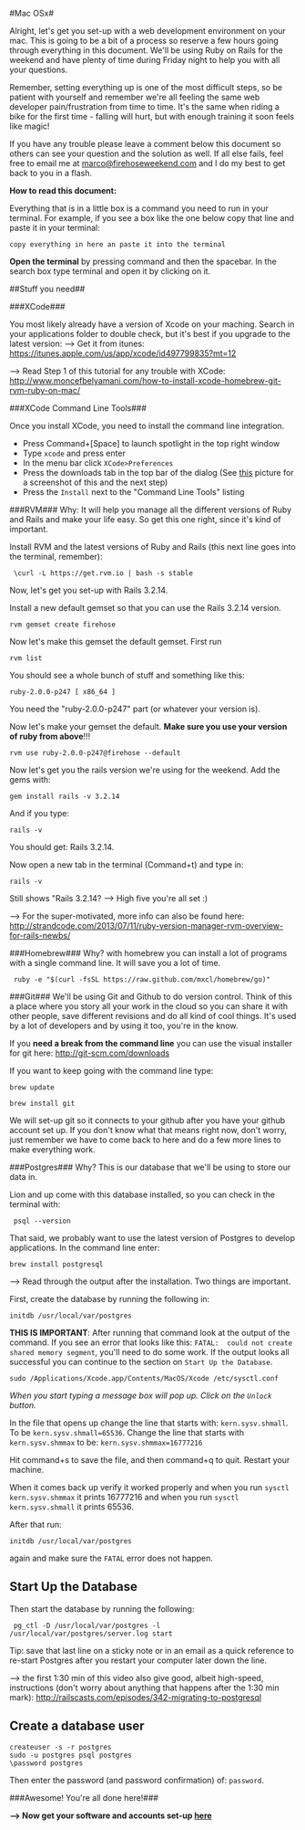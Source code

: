#Mac OSx#

Alright, let's get you set-up with a web development environment on your mac. This is going to be a bit of a process so reserve a few hours going through everything in this document. We'll be using Ruby on Rails for the weekend and have plenty of time during Friday night to help you with all your questions. 

Remember, setting everything up is one of the most difficult steps, so be patient with yourself and remember we're all feeling the same web developer pain/frustration from time to time. It's the same when riding a bike for the first time - falling will hurt, but with enough training it soon feels like magic!

If you have any trouble please leave a comment below this document so others can see your question and the solution as well. If all else fails, feel free to email me at marco@firehoseweekend.com and I do my best to get back to you in a flash.


__How to read this document:__

Everything that is in a little box is a command you need to run in your terminal. For example, if you see a box like the one below copy that line and paste it in your terminal:

``` 
copy everything in here an paste it into the terminal
```

__Open the terminal__ by pressing command and then the spacebar. In the search box type terminal and open it by clicking on it.

##Stuff you need##

###XCode###

You  most likely already have a version of Xcode on your maching. Search in your applications folder to double check, but it's best if you upgrade to the latest version:
--> Get it from itunes: https://itunes.apple.com/us/app/xcode/id497799835?mt=12

--> Read Step 1 of this tutorial for any trouble with XCode: http://www.moncefbelyamani.com/how-to-install-xcode-homebrew-git-rvm-ruby-on-mac/


###XCode Command Line Tools###

Once you install XCode, you need to install the command line integration.  

* Press Command+[Space] to launch spotlight in the top right window
* Type `xcode` and press enter
* In the menu bar click `XCode>Preferences`
* Press the downloads tab in the top bar of the dialog (See [this](http://i.imgur.com/V0MnjNS.png) picture for a screenshot of this and the next step)
* Press the `Install` next to the "Command Line Tools" listing


###RVM###
Why: It will help you manage all the different versions of Ruby and Rails and make your life easy. So get this one right, since it's kind of important.

Install RVM and the latest versions of Ruby and Rails (this next line goes into the terminal, remember):

```
 \curl -L https://get.rvm.io | bash -s stable
```

Now, let's get you set-up with Rails 3.2.14.

Install a new default gemset so that you can use the Rails 3.2.14 version.

```
rvm gemset create firehose
```

Now let's make this gemset the default gemset. First run

```
rvm list
```
You should see a whole bunch of stuff and something like this:
```
ruby-2.0.0-p247 [ x86_64 ]
```
You need the "ruby-2.0.0-p247" part (or whatever your version is).

Now let's make your gemset the default. __Make sure you use your version of ruby from above__!!!

```
rvm use ruby-2.0.0-p247@firehose --default
```


Now let's get you the rails version we're using for the weekend. Add the gems with:

```
gem install rails -v 3.2.14

```

And if you type:
```
rails -v
```
You should get: Rails 3.2.14.

Now open a new tab in the terminal (Command+t) and type in:

```
rails -v
```

Still shows "Rails 3.2.14? --> High five you're all set :)

--> For the super-motivated, more info can also be found here: http://strandcode.com/2013/07/11/ruby-version-manager-rvm-overview-for-rails-newbs/

###Homebrew###
Why? with homebrew you can install a lot of programs with a single command line. It will save you a lot of time.

```
 ruby -e "$(curl -fsSL https://raw.github.com/mxcl/homebrew/go)"
```

###Git###
We'll be using Git and Github to do version control. Think of this a place where you story all your work in the cloud so you can share it with other people, save different revisions and do all kind of cool things. It's used by a lot of developers and by using it too, you're in the know.

If you __need a break from the command line__ you can use the visual installer for git here:
http://git-scm.com/downloads

If you want to keep going with the command line type:

```
brew update
```
```
brew install git
```

We will set-up git so it connects to your github after you have your github account set up. If you don't know what that means right now, don't worry, just remember we have to come back to here and do a few more lines to make everything work.


###Postgres###
Why? This is our database that we'll be using to store our data in. 

Lion and up come with this database installed, so you can check in the terminal with:
```
 psql --version
```

That said, we probably want to use the latest version of Postgres to develop applications. In the command line enter:

```
brew install postgresql
```

--> Read through the output after the installation. Two things are important.

First, create the database by running the following in:
```
initdb /usr/local/var/postgres
```

**THIS IS IMPORTANT**: After running that command look at the output of the command.  If you see an error that looks like this: `FATAL:  could not create shared memory segment`, you'll need to do some work.  If the output looks all successful you can continue to the section on `Start Up the Database`.

```
sudo /Applications/Xcode.app/Contents/MacOS/Xcode /etc/sysctl.conf
```

_When you start typing a message box will pop up. Click on the `Unlock` button._

In the file that opens up change the line that starts with: `kern.sysv.shmall`. To be `kern.sysv.shmall=65536`.  Change the line that starts with `kern.sysv.shmmax` to be: `kern.sysv.shmmax=16777216`

Hit command+s to save the file, and then command+q to quit.  Restart your machine.

When it comes back up verify it worked properly and when you run `sysctl kern.sysv.shmmax` it prints 16777216 and when you run `sysctl kern.sysv.shmall` it prints 65536.

After that run:

```
initdb /usr/local/var/postgres
```

again and make sure the `FATAL` error does not happen.

Start Up the Database
---------------------


Then start the database by running the following:

```
 pg_ctl -D /usr/local/var/postgres -l /usr/local/var/postgres/server.log start
```

Tip: save that last line on a sticky note or in an email as a quick reference to re-start Postgres after you restart your computer later down the line.

--> the first 1:30 min of this video also give good, albeit high-speed, instructions (don't worry about anything that happens after the 1:30 min mark): http://railscasts.com/episodes/342-migrating-to-postgresql


Create a database user
---------------------


```
createuser -s -r postgres
sudo -u postgres psql postgres
\password postgres
```

Then enter the password (and password confirmation) of: `password`.

###Awesome! You're all done here!###

__--> Now get your software and accounts set-up [here](https://github.com/FirehoseWeekend/install-guide)__

